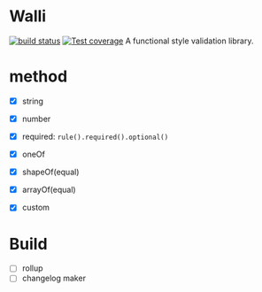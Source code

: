 # Walli
[![build status](https://img.shields.io/travis/imcuttle/walli/master.svg?style=flat-square)](https://travis-ci.org/imcuttle/walli)
[![Test coverage](https://img.shields.io/codecov/c/github/imcuttle/walli.svg?style=flat-square)](https://codecov.io/github/imcuttle/walli?branch=master)
A functional style validation library.

# method
- [x] string
- [x] number

- [x] required: `rule().required().optional()`

- [x] oneOf
- [x] shapeOf(equal)
- [x] arrayOf(equal)

- [x] custom

# Build
- [ ] rollup
- [ ] changelog maker
